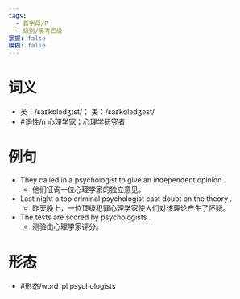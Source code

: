 ```yaml
---
tags:
  - 首字母/P
  - 级别/高考四级
掌握: false
模糊: false
---
```

# 词义
- 英：/saɪˈkɒlədʒɪst/； 美：/saɪˈkɑlədʒəst/
- #词性/n  心理学家；心理学研究者
# 例句
- They called in a psychologist to give an independent opinion .
	- 他们征询一位心理学家的独立意见。
- Last night a top criminal psychologist cast doubt on the theory .
	- 昨天晚上，一位顶级犯罪心理学家使人们对该理论产生了怀疑。
- The tests are scored by psychologists .
	- 测验由心理学家评分。
# 形态
- #形态/word_pl psychologists
